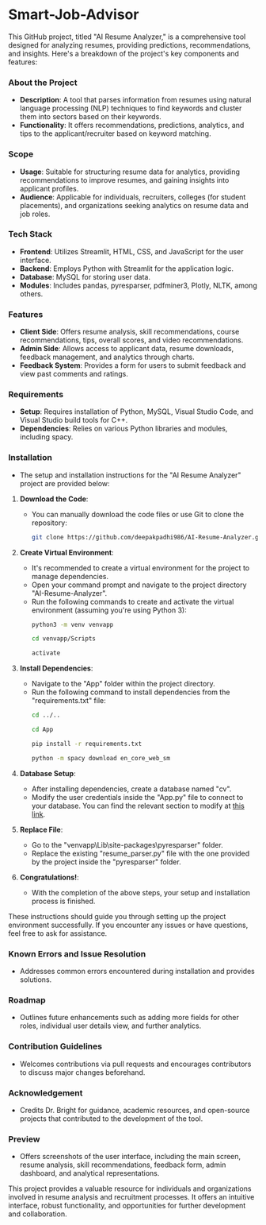 # Smart-Job-Advisor
This GitHub project, titled "AI Resume Analyzer," is a comprehensive tool designed for analyzing resumes, providing predictions, recommendations, and insights. Here's a breakdown of the project's key components and features:

### About the Project
- **Description**: A tool that parses information from resumes using natural language processing (NLP) techniques to find keywords and cluster them into sectors based on their keywords.
- **Functionality**: It offers recommendations, predictions, analytics, and tips to the applicant/recruiter based on keyword matching.

### Scope
- **Usage**: Suitable for structuring resume data for analytics, providing recommendations to improve resumes, and gaining insights into applicant profiles.
- **Audience**: Applicable for individuals, recruiters, colleges (for student placements), and organizations seeking analytics on resume data and job roles.

### Tech Stack
- **Frontend**: Utilizes Streamlit, HTML, CSS, and JavaScript for the user interface.
- **Backend**: Employs Python with Streamlit for the application logic.
- **Database**: MySQL for storing user data.
- **Modules**: Includes pandas, pyresparser, pdfminer3, Plotly, NLTK, among others.

### Features
- **Client Side**: Offers resume analysis, skill recommendations, course recommendations, tips, overall scores, and video recommendations.
- **Admin Side**: Allows access to applicant data, resume downloads, feedback management, and analytics through charts.
- **Feedback System**: Provides a form for users to submit feedback and view past comments and ratings.

### Requirements
- **Setup**: Requires installation of Python, MySQL, Visual Studio Code, and Visual Studio build tools for C++.
- **Dependencies**: Relies on various Python libraries and modules, including spacy.

### Installation
- The setup and installation instructions for the "AI Resume Analyzer" project are provided below:

1. **Download the Code**:
   - You can manually download the code files or use Git to clone the repository:
     ```bash
     git clone https://github.com/deepakpadhi986/AI-Resume-Analyzer.git
     ```

2. **Create Virtual Environment**:
   - It's recommended to create a virtual environment for the project to manage dependencies.
   - Open your command prompt and navigate to the project directory "AI-Resume-Analyzer".
   - Run the following commands to create and activate the virtual environment (assuming you're using Python 3):
     ```bash
     python3 -m venv venvapp

     cd venvapp/Scripts

     activate
     ```

3. **Install Dependencies**:
   - Navigate to the "App" folder within the project directory.
   - Run the following command to install dependencies from the "requirements.txt" file:
     ```bash
     cd ../..

     cd App

     pip install -r requirements.txt

     python -m spacy download en_core_web_sm
     ```

4. **Database Setup**:
   - After installing dependencies, create a database named "cv".
   - Modify the user credentials inside the "App.py" file to connect to your database.
     You can find the relevant section to modify at [this link](https://github.com/deepakpadhi986/AI-Resume-Analyzer/blob/17e1cdb207fef62557dc394f4158bda515e541fd/App/App.py#L95).

5. **Replace File**:
   - Go to the "venvapp\Lib\site-packages\pyresparser" folder.
   - Replace the existing "resume_parser.py" file with the one provided by the project inside the "pyresparser" folder.

6. **Congratulations!**:
   - With the completion of the above steps, your setup and installation process is finished.

These instructions should guide you through setting up the project environment successfully. If you encounter any issues or have questions, feel free to ask for assistance.
### Known Errors and Issue Resolution
- Addresses common errors encountered during installation and provides solutions.

### Roadmap
- Outlines future enhancements such as adding more fields for other roles, individual user details view, and further analytics.

### Contribution Guidelines
- Welcomes contributions via pull requests and encourages contributors to discuss major changes beforehand.

### Acknowledgement
- Credits Dr. Bright for guidance, academic resources, and open-source projects that contributed to the development of the tool.

### Preview
- Offers screenshots of the user interface, including the main screen, resume analysis, skill recommendations, feedback form, admin dashboard, and analytical representations.

This project provides a valuable resource for individuals and organizations involved in resume analysis and recruitment processes. It offers an intuitive interface, robust functionality, and opportunities for further development and collaboration.

